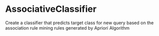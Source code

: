 # AssociativeClassifier
Create a classifier that predicts target class for new query based on the association rule mining rules generated by Apriori Algorithm
